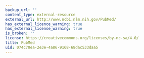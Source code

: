 ```yaml
---
backup_url: ''
content_type: external-resource
external_url: http://www.ncbi.nlm.nih.gov/PubMed/
has_external_licence_warning: true
has_external_license_warning: true
is_broken: ''
license: https://creativecommons.org/licenses/by-nc-sa/4.0/
title: PubMed
uid: 074c70ea-2e3e-4a86-9168-68dac533daa5
---
```


